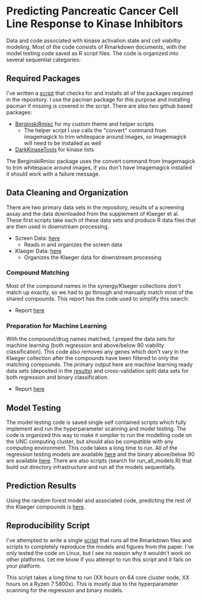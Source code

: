# Predicting Pancreatic Cancer Cell Line Response to Kinase Inhibitors

Data and code associated with kinase activation state and cell viabiltiy modeling. Most of the code consists of Rmarkdown documents, with the model testing code saved as R script files. The code is organized into several sequential categories:

## Required Packages

I've written a [script](src/package_check.R) that checks for and installs all of the packages required in the repository. I use the pacman package for this purpose and installing pacman if missing is covered in the script. There are also two github based packages:

  * [BerginskiRmisc](https://github.com/mbergins/BerginskiRMisc) for my custom theme and helper scripts
    * The helper script I use calls the "convert" command from imagemagick to trim whitespace around images, so imagemagick will need to be installed as well
  * [DarkKinaseTools](https://github.com/IDG-Kinase/DarkKinaseTools) for kinase lists

The BerginskiRmisc package uses the convert command from Imagemagick to trim whitespace around images, if you don't have Imagemagick installed it should work with a failure message.

## Data Cleaning and Organization

There are two primary data sets in the repository, results of a screening assay and the data downloaded from the supplement of Klaeger et al. These first scripts take each of these data sets and produce R data files that are then used in downstream processing.

* Screen Data: [here](src/process_synergy_data/process_synergy_YehLabHTS.md)
  * Reads in and organizes the screen data
* Klaeger Data: [here](src/process_klaeger_data/klaeger_data_processing.md)
  * Organizes the Klaeger data for downstream processing

### Compound Matching

Most of the compound names in the synergy/Klaeger collections don't match up exactly, so we had to go through and manually match most of the shared compounds. This report has the code used to simplify this search:

* Report [here](src/find_synergy_klaeger_matches/find_synergy_klaeger_matches.md)

### Preparation for Machine Learning

With the compound/drug names matched, I preped the data sets for machine learning (both regression and above/below 90 viability classification). This code also removes any genes which don't vary in the Klaeger collection after the compounds have been filtered to only the matching compounds. The primary output here are machine learning ready data sets (deposited in the [results](results)) and cross-validation split data sets for both regression and binary classification.

* Report [here](src/process_synergy_klaeger_for_ML/process_for_ML.md)

## Model Testing

The model testing code is saved single self contained scripts which fully implement and run the hyperparameter scanning and model testing. The code is organized this way to make it simplier to run the modelling code on the UNC computing cluster, but should also be compatible with any computing environment. This code takes a long time to run. All of the regression testing models are available [here](src/klaeger_synergy_regression_model/single_model_scripts) and the binary above/below 90 are available [here](src/klaeger_synergy_binary_model/single_model_scripts). There are also scripts (search for run_all_models.R) that build out directory infrastructure and run all the models sequentially. 

## Prediction Results

Using the random forest model and associated code, predicting the rest of the Klaeger compounds is [here](src/klaeger_synergy_binary_predictions/build_klaeger_synergy_binary_predictions.md).

## Reproducibility Script

I've attempted to write a single [script](src/reproduce_results.R) that runs all the Rmarkdown files and scripts to completely reproduce the models and figures from the paper. I've only tested the code on Linux, but I see no reason why it wouldn't work on other platforms. Let me know if you attempt to run this script and it fails on your platform.

This script takes a long time to run (XX hours on 64 core cluster node, XX hours on a Ryzen 7 5800x). This is mostly due to the hyperparameter scanning for the regression and binary models. 
